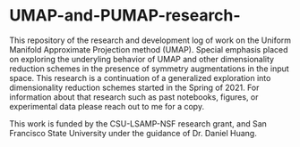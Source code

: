 # UMAP-and-PUMAP-research-
This repository of the research and development log of work on the Uniform Manifold Approximate Projection method (UMAP). Special emphasis placed on exploring the underyling 
behavior of UMAP and other dimensionality reduction schemes in the presence of symmetry augmentations in the input space. This research is a continuation of a generalized exploration into dimensionality reduction schemes started in the Spring of 2021. For information about that research such as past notebooks, figures, or experimental data please reach out to me for a copy. 

This work is funded by the CSU-LSAMP-NSF research grant, and San Francisco State University under the guidance of Dr. Daniel Huang.
